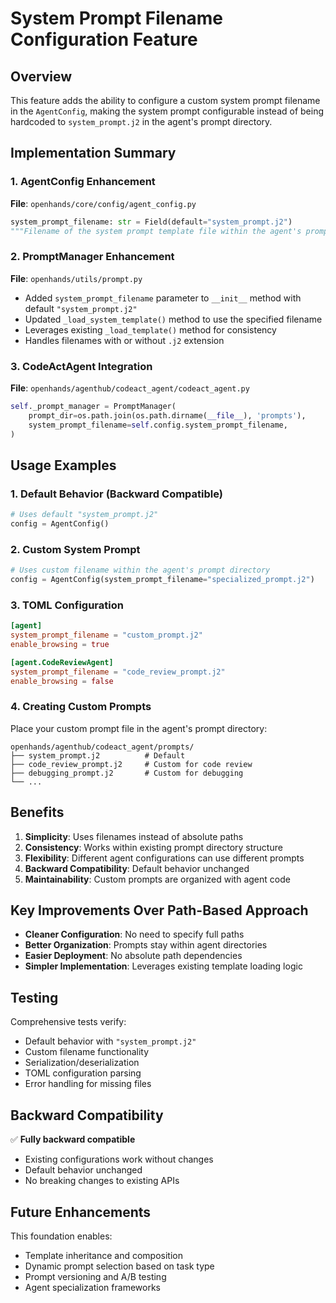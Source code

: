 # System Prompt Filename Configuration Feature

## Overview

This feature adds the ability to configure a custom system prompt filename in the `AgentConfig`, making the system prompt configurable instead of being hardcoded to `system_prompt.j2` in the agent's prompt directory.

## Implementation Summary

### 1. AgentConfig Enhancement

**File**: `openhands/core/config/agent_config.py`

```python
system_prompt_filename: str = Field(default="system_prompt.j2")
"""Filename of the system prompt template file within the agent's prompt directory. Defaults to 'system_prompt.j2'."""
```

### 2. PromptManager Enhancement

**File**: `openhands/utils/prompt.py`

- Added `system_prompt_filename` parameter to `__init__` method with default `"system_prompt.j2"`
- Updated `_load_system_template()` method to use the specified filename
- Leverages existing `_load_template()` method for consistency
- Handles filenames with or without `.j2` extension

### 3. CodeActAgent Integration

**File**: `openhands/agenthub/codeact_agent/codeact_agent.py`

```python
self._prompt_manager = PromptManager(
    prompt_dir=os.path.join(os.path.dirname(__file__), 'prompts'),
    system_prompt_filename=self.config.system_prompt_filename,
)
```

## Usage Examples

### 1. Default Behavior (Backward Compatible)

```python
# Uses default "system_prompt.j2"
config = AgentConfig()
```

### 2. Custom System Prompt

```python
# Uses custom filename within the agent's prompt directory
config = AgentConfig(system_prompt_filename="specialized_prompt.j2")
```

### 3. TOML Configuration

```toml
[agent]
system_prompt_filename = "custom_prompt.j2"
enable_browsing = true

[agent.CodeReviewAgent]
system_prompt_filename = "code_review_prompt.j2"
enable_browsing = false
```

### 4. Creating Custom Prompts

Place your custom prompt file in the agent's prompt directory:

```
openhands/agenthub/codeact_agent/prompts/
├── system_prompt.j2          # Default
├── code_review_prompt.j2     # Custom for code review
├── debugging_prompt.j2       # Custom for debugging
└── ...
```

## Benefits

1. **Simplicity**: Uses filenames instead of absolute paths
2. **Consistency**: Works within existing prompt directory structure
3. **Flexibility**: Different agent configurations can use different prompts
4. **Backward Compatibility**: Default behavior unchanged
5. **Maintainability**: Custom prompts are organized with agent code

## Key Improvements Over Path-Based Approach

- **Cleaner Configuration**: No need to specify full paths
- **Better Organization**: Prompts stay within agent directories
- **Easier Deployment**: No absolute path dependencies
- **Simpler Implementation**: Leverages existing template loading logic

## Testing

Comprehensive tests verify:
- Default behavior with `"system_prompt.j2"`
- Custom filename functionality
- Serialization/deserialization
- TOML configuration parsing
- Error handling for missing files

## Backward Compatibility

✅ **Fully backward compatible**
- Existing configurations work without changes
- Default behavior unchanged
- No breaking changes to existing APIs

## Future Enhancements

This foundation enables:
- Template inheritance and composition
- Dynamic prompt selection based on task type
- Prompt versioning and A/B testing
- Agent specialization frameworks
